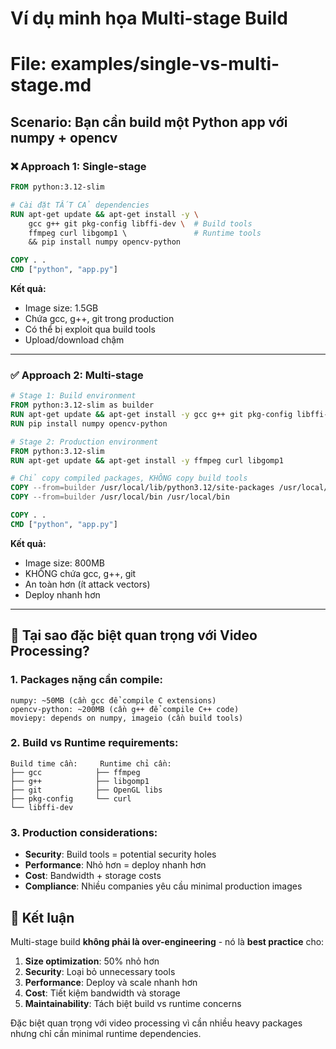 # Ví dụ minh họa Multi-stage Build
# File: examples/single-vs-multi-stage.md

## Scenario: Bạn cần build một Python app với numpy + opencv

### ❌ Approach 1: Single-stage
```dockerfile
FROM python:3.12-slim

# Cài đặt TẤT CẢ dependencies
RUN apt-get update && apt-get install -y \
    gcc g++ git pkg-config libffi-dev \  # Build tools
    ffmpeg curl libgomp1 \               # Runtime tools
    && pip install numpy opencv-python

COPY . .
CMD ["python", "app.py"]
```

**Kết quả:**
- Image size: 1.5GB
- Chứa gcc, g++, git trong production
- Có thể bị exploit qua build tools
- Upload/download chậm

---

### ✅ Approach 2: Multi-stage  
```dockerfile
# Stage 1: Build environment
FROM python:3.12-slim as builder
RUN apt-get update && apt-get install -y gcc g++ git pkg-config libffi-dev
RUN pip install numpy opencv-python

# Stage 2: Production environment  
FROM python:3.12-slim
RUN apt-get update && apt-get install -y ffmpeg curl libgomp1

# Chỉ copy compiled packages, KHÔNG copy build tools
COPY --from=builder /usr/local/lib/python3.12/site-packages /usr/local/lib/python3.12/site-packages
COPY --from=builder /usr/local/bin /usr/local/bin

COPY . .
CMD ["python", "app.py"]
```

**Kết quả:**
- Image size: 800MB
- KHÔNG chứa gcc, g++, git
- An toàn hơn (ít attack vectors)
- Deploy nhanh hơn

---

## 🎯 Tại sao đặc biệt quan trọng với Video Processing?

### 1. **Packages nặng cần compile:**
```
numpy: ~50MB (cần gcc để compile C extensions)
opencv-python: ~200MB (cần g++ để compile C++ code)
moviepy: depends on numpy, imageio (cần build tools)
```

### 2. **Build vs Runtime requirements:**
```
Build time cần:     Runtime chỉ cần:
├── gcc            ├── ffmpeg
├── g++            ├── libgomp1  
├── git            ├── OpenGL libs
├── pkg-config     └── curl
└── libffi-dev     
```

### 3. **Production considerations:**
- **Security**: Build tools = potential security holes
- **Performance**: Nhỏ hơn = deploy nhanh hơn
- **Cost**: Bandwidth + storage costs
- **Compliance**: Nhiều companies yêu cầu minimal production images

## 🚀 Kết luận

Multi-stage build **không phải là over-engineering** - nó là **best practice** cho:

1. **Size optimization**: 50% nhỏ hơn
2. **Security**: Loại bỏ unnecessary tools  
3. **Performance**: Deploy và scale nhanh hơn
4. **Cost**: Tiết kiệm bandwidth và storage
5. **Maintainability**: Tách biệt build vs runtime concerns

Đặc biệt quan trọng với video processing vì cần nhiều heavy packages nhưng chỉ cần minimal runtime dependencies.
